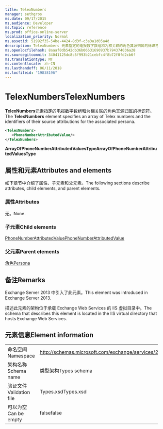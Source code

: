 ```yaml
---
title: TelexNumbers
manager: sethgros
ms.date: 09/17/2015
ms.audience: Developer
ms.topic: reference
ms.prod: office-online-server
localization_priority: Normal
ms.assetid: 51992f35-54be-4424-8d3f-c3a3a1d05a4d
description: TelexNumbers 元素指定的电报数字数组和为相关联的角色其源归属的标识符。
ms.openlocfilehash: 8aaaf0db542db36b06631690937b794374036a28
ms.sourcegitcommit: 34041125dc8c5f993b21cebfc4f8b72f0fd2cb6f
ms.translationtype: MT
ms.contentlocale: zh-CN
ms.lasthandoff: 06/11/2018
ms.locfileid: "19838196"
---
```

# <a name="telexnumbers"></a><span data-ttu-id="08d3e-103">TelexNumbers</span><span class="sxs-lookup"><span data-stu-id="08d3e-103">TelexNumbers</span></span>

<span data-ttu-id="08d3e-104">**TelexNumbers**元素指定的电报数字数组和为相关联的角色其源归属的标识符。</span><span class="sxs-lookup"><span data-stu-id="08d3e-104">The **TelexNumbers** element specifies an array of Telex numbers and the identifiers of their source attributions for the associated persona.</span></span> 
  
```XML
<TelexNumbers>
   <PhoneNumberAttributedValue/>
</TelexNumbers>
```

 <span data-ttu-id="08d3e-105">**ArrayOfPhoneNumberAttributedValuesType**</span><span class="sxs-lookup"><span data-stu-id="08d3e-105">**ArrayOfPhoneNumberAttributedValuesType**</span></span>
## <a name="attributes-and-elements"></a><span data-ttu-id="08d3e-106">属性和元素</span><span class="sxs-lookup"><span data-stu-id="08d3e-106">Attributes and elements</span></span>

<span data-ttu-id="08d3e-107">如下章节中介绍了属性、子元素和父元素。</span><span class="sxs-lookup"><span data-stu-id="08d3e-107">The following sections describe attributes, child elements, and parent elements.</span></span>
  
### <a name="attributes"></a><span data-ttu-id="08d3e-108">属性</span><span class="sxs-lookup"><span data-stu-id="08d3e-108">Attributes</span></span>

<span data-ttu-id="08d3e-109">无。</span><span class="sxs-lookup"><span data-stu-id="08d3e-109">None.</span></span>
  
### <a name="child-elements"></a><span data-ttu-id="08d3e-110">子元素</span><span class="sxs-lookup"><span data-stu-id="08d3e-110">Child elements</span></span>

[<span data-ttu-id="08d3e-111">PhoneNumberAttributedValue</span><span class="sxs-lookup"><span data-stu-id="08d3e-111">PhoneNumberAttributedValue</span></span>](phonenumberattributedvalue.md)
  
### <a name="parent-elements"></a><span data-ttu-id="08d3e-112">父元素</span><span class="sxs-lookup"><span data-stu-id="08d3e-112">Parent elements</span></span>

[<span data-ttu-id="08d3e-113">角色</span><span class="sxs-lookup"><span data-stu-id="08d3e-113">Persona</span></span>](persona.md)
  
## <a name="remarks"></a><span data-ttu-id="08d3e-114">备注</span><span class="sxs-lookup"><span data-stu-id="08d3e-114">Remarks</span></span>

<span data-ttu-id="08d3e-115">Exchange Server 2013 中引入了此元素。</span><span class="sxs-lookup"><span data-stu-id="08d3e-115">This element was introduced in Exchange Server 2013.</span></span>
  
<span data-ttu-id="08d3e-116">描述此元素的架构位于承载 Exchange Web Services 的 IIS 虚拟目录中。</span><span class="sxs-lookup"><span data-stu-id="08d3e-116">The schema that describes this element is located in the IIS virtual directory that hosts Exchange Web Services.</span></span>
  
## <a name="element-information"></a><span data-ttu-id="08d3e-117">元素信息</span><span class="sxs-lookup"><span data-stu-id="08d3e-117">Element information</span></span>

|||
|:-----|:-----|
|<span data-ttu-id="08d3e-118">命名空间</span><span class="sxs-lookup"><span data-stu-id="08d3e-118">Namespace</span></span>  <br/> |http://schemas.microsoft.com/exchange/services/2006/types  <br/> |
|<span data-ttu-id="08d3e-119">架构名称</span><span class="sxs-lookup"><span data-stu-id="08d3e-119">Schema name</span></span>  <br/> |<span data-ttu-id="08d3e-120">类型架构</span><span class="sxs-lookup"><span data-stu-id="08d3e-120">Types schema</span></span>  <br/> |
|<span data-ttu-id="08d3e-121">验证文件</span><span class="sxs-lookup"><span data-stu-id="08d3e-121">Validation file</span></span>  <br/> |<span data-ttu-id="08d3e-122">Types.xsd</span><span class="sxs-lookup"><span data-stu-id="08d3e-122">Types.xsd</span></span>  <br/> |
|<span data-ttu-id="08d3e-123">可以为空</span><span class="sxs-lookup"><span data-stu-id="08d3e-123">Can be empty</span></span>  <br/> |<span data-ttu-id="08d3e-124">false</span><span class="sxs-lookup"><span data-stu-id="08d3e-124">false</span></span>  <br/> |
   

